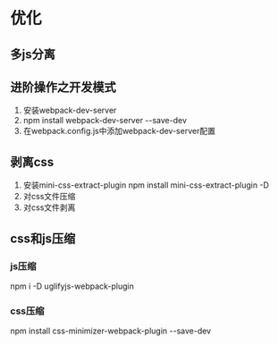 # 优化

## 多js分离
## 进阶操作之开发模式
1. 安装webpack-dev-server
2. npm install webpack-dev-server --save-dev
3. 在webpack.config.js中添加webpack-dev-server配置

## 剥离css
1. 安装mini-css-extract-plugin
    npm install mini-css-extract-plugin -D
2. 对css文件压缩
3. 对css文件剥离

## css和js压缩

### js压缩
npm i -D uglifyjs-webpack-plugin

### css压缩
npm install css-minimizer-webpack-plugin --save-dev



